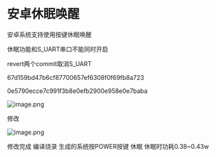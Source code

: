 # 安卓休眠唤醒

安卓系统支持使用按键休眠唤醒

休眠功能和S_UART串口不能同时开启

revert两个commit取消S_UART

67d159bd47b6cf87700657ef6308f0f69fb8a723

0e5790ecce7c991f3b8e0efb2900e958e0e7baba

![image.png](http://tanzhtanzh.oss-cn-shenzhen.aliyuncs.com/img/679d8e64-63df-4d90-98a0-c1091e1a0162)

修改

![image.png](http://tanzhtanzh.oss-cn-shenzhen.aliyuncs.com/img/7b0c8464-1d46-47a9-9114-33e0d3810cb8)

修改完成 编译烧录 生成的系统按POWER按键 休眠 休眠时功耗0.38~0.43w